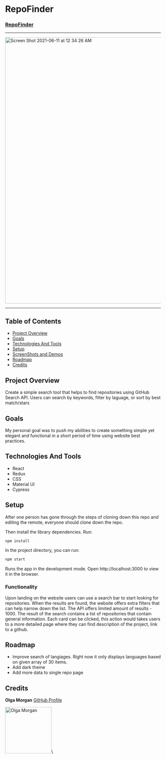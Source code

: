 # RepoFinder
### [RepoFinder](https://github.com/scripka/repo-finder/pull/5)

---

<img width="860" alt="Screen Shot 2021-06-11 at 12 34 26 AM" src="https://user-images.githubusercontent.com/66269306/121641794-e0a27300-ca4c-11eb-8160-dbf867643147.png">

---

## Table of Contents

* [Project Overview](#project-overview)
* [Goals](#goals)
* [Technologies And Tools](#technologies-and-tools)
* [Setup](#setup)
* [ScreenShots and Demos](#screenshots-and-demos)
* [Roadmap](#roadmap)
* [Credits](#credits)

## Project Overview

Create a simple search tool that helps to find repositories using GitHub Search API. Users can search by keywords, filter by laguage, or sort by best match/stars

## Goals

My personal goal was to push my abilities to create something simple yet elegant and functional in a short period of time using website best practices.

## Technologies And Tools

* React
* Redux
* CSS
* Material UI
* Cypress

## Setup

After one person has gone through the steps of cloning down this repo and editing the remote, everyone should clone down the repo.

Then install the library dependencies. Run:

```bash
npm install
```

In the project directory, you can run:

```bash
npm start
```

Runs the app in the development mode.
Open http://localhost:3000 to view it in the browser.

### Functionality

Upon landing on the website users can use a search bar to start looking for repositories. When the results are found, the website offers extra filters that can help narrow down the list. The API offers limited amount of results - 1000. The result of the search contains a list of repositories that contain general information. Each card can be clicked, this action would takes users to a more detailed page where they can find description of the project, link to a github.

## Roadmap

* Improve search of langiages. Right now it only displays languages based on given array of 30 items.
* Add dark theme
* Add more data to single repo page

## Credits

**Olga Morgan**
[GitHub Profile](https://github.com/scripka)

<img src="https://avatars2.githubusercontent.com/u/68264128?s=460&u=5e1c7200a4a593246ef55c53a1cf0e71b5f2adfa&v=4" alt="Olga Morgan"
 width="150" height="auto" />\
